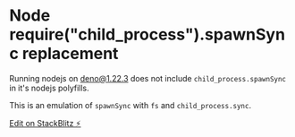 # Node require("child_process").spawnSync replacement

Running nodejs on deno@1.22.3 does not include `child_process.spawnSync` in it's nodejs polyfills. 

This is an emulation of `spawnSync` with `fs` and `child_process.sync`. 

[Edit on StackBlitz ⚡️](https://stackblitz.com/edit/node-s9w6o9)
